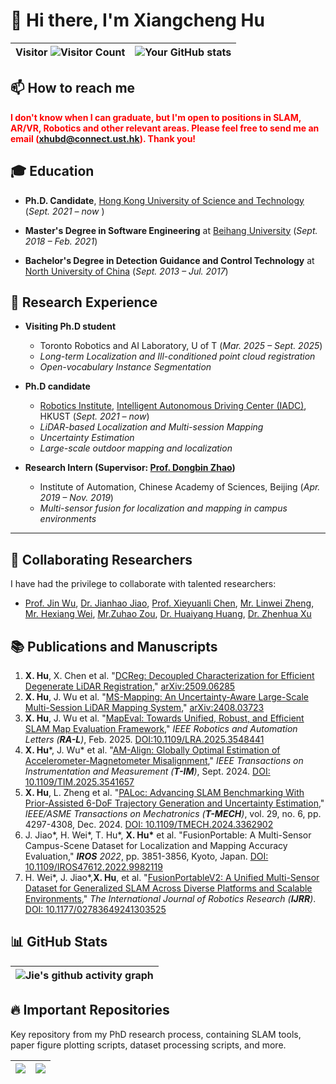 # 👋 Hi there, I'm Xiangcheng Hu


| Visitor ![Visitor Count](https://profile-counter.glitch.me/JokerJohn/count.svg) | ![Your GitHub stats](https://github-readme-stats.vercel.app/api?username=JokerJohn&show_icons=true&theme=buefy) |
| ------------------------------------------------------------ | ------------------------------------------------------------ |

## 📫 How to reach me

<span style="color:red">**I don't know when I can graduate, but I'm open to positions in SLAM, AR/VR, Robotics and other relevant areas. Please feel free to send me an email (xhubd@connect.ust.hk). Thank you!**</span>

## 🎓 Education

- **Ph.D. Candidate**, [Hong Kong University of Science and Technology](https://hkust.edu.hk/)  (*Sept. 2021 – now* )
  
- **Master's Degree in Software Engineering** at [Beihang University](https://ev.buaa.edu.cn/) (*Sept. 2018 – Feb. 2021*)
	
- **Bachelor's Degree in Detection Guidance and Control Technology** at [North University of China](https://www.nuc.edu.cn/)  (*Sept. 2013 – Jul. 2017*)

## 🔬 Research Experience

- **Visiting Ph.D student** 
  - Toronto Robotics and AI Laboratory, U of T (*Mar. 2025 – Sept. 2025*)
  - *Long-term Localization and Ill-conditioned point cloud registration*
  - *Open-vocabulary Instance Segmentation*
  
- **Ph.D candidate**
  
  - [Robotics Institute](https://ri.hkust.edu.hk/), [Intelligent Autonomous Driving Center (IADC)](https://ram-lab.com/), HKUST (*Sept. 2021 – now*)
  - *LiDAR-based Localization and Multi-session Mapping*
  - *Uncertainty Estimation*
  - *Large-scale outdoor mapping and localization*
  
- **Research Intern (Supervisor: [Prof. Dongbin Zhao](https://people.ucas.ac.cn/~zhaodongbin))**
  - Institute of Automation, Chinese Academy of Sciences, Beijing (*Apr. 2019 – Nov. 2019*)
  - *Multi-sensor fusion for localization and mapping in campus environments*

---

## 🤝 Collaborating Researchers

I have had the privilege to collaborate with talented researchers:
- [Prof. Jin Wu](https://zarathustr.github.io/), [Dr. Jianhao Jiao](https://gogojjh.github.io/), [Prof. Xieyuanli Chen](https://chen-xieyuanli.github.io/),  [Mr. Linwei Zheng](https://scholar.google.com/citations?user=70iMcgoAAAAJ&hl=en), [Mr. Hexiang Wei](https://scholar.google.com/citations?user=VwOF_TkAAAAJ&hl=zh-CN), [Mr.Zuhao Zou](https://scholar.google.com/citations?user=mcDnbBYAAAAJ&hl=zh-TW), [Dr. Huaiyang Huang](https://hyhuang1995.github.io/), [Dr. Zhenhua Xu](https://tonyxuqaq.github.io/)

## :books: Publications and Manuscripts

1. **X. Hu**, X. Chen et al. "[DCReg: Decoupled Characterization for Efficient Degenerate LiDAR Registration](https://github.com/JokerJohn/DCReg),"  [arXiv:2509.06285](https://arxiv.org/abs/2509.06285)
2. **X. Hu**, J. Wu et al. "[MS-Mapping: An Uncertainty-Aware Large-Scale Multi-Session LiDAR Mapping System](https://github.com/JokerJohn/MS-Mapping),"  [arXiv:2408.03723](https://arxiv.org/abs/2408.03723)
3. **X. Hu**, J. Wu et al. "[MapEval: Towards Unified, Robust, and Efficient SLAM Map Evaluation Framework](https://github.com/JokerJohn/Cloud_Map_Evaluation)," *IEEE Robotics and Automation Letters (**RA-L**)*, Feb. 2025. [DOI:10.1109/LRA.2025.3548441](https://ieeexplore.ieee.org/document/10910156) 
4. **X. Hu***, J. Wu* et al. "[AM-Align: Globally Optimal Estimation of Accelerometer-Magnetometer Misalignment](https://github.com/JokerJohn/AM_Align)," *IEEE Transactions on Instrumentation and Measurement (**T-IM**)*, Sept. 2024. [DOI: 10.1109/TIM.2025.3541657](https://ieeexplore.ieee.org/document/10897324)
5. **X. Hu**, L. Zheng et al. "[PALoc: Advancing SLAM Benchmarking With Prior-Assisted 6-DoF Trajectory Generation and Uncertainty Estimation](https://github.com/JokerJohn/PALoc)," *IEEE/ASME Transactions on Mechatronics  (**T-MECH**)*, vol. 29, no. 6, pp. 4297-4308, Dec. 2024. [DOI: 10.1109/TMECH.2024.3362902](https://doi.org/10.1109/TMECH.2024.3362902)
6. J. Jiao\*, H. Wei\*, T. Hu\*, **X. Hu\*** et al. "FusionPortable: A Multi-Sensor Campus-Scene Dataset for Localization and Mapping Accuracy Evaluation," ***IROS** 2022*, pp. 3851-3856, Kyoto, Japan. [DOI: 10.1109/IROS47612.2022.9982119](https://doi.org/10.1109/IROS47612.2022.9982119)
7. H. Wei\*, J. Jiao\*,**X. Hu**, et al. "[FusionPortableV2: A Unified Multi-Sensor Dataset for Generalized SLAM Across Diverse Platforms and Scalable Environments](https://journals.sagepub.com/doi/full/10.1177/02783649241303525)," *The International Journal of Robotics Research (**IJRR**)*. [DOI: 10.1177/02783649241303525](https://doi.org/10.1177/02783649241303525)

## 📊 GitHub Stats

| ![Jie's github activity graph](https://github-readme-activity-graph.vercel.app/graph?username=JokerJohn&theme=react) |
| ------------------------------------------------------------ |

## 🔥 Important Repositories

Key repository from my PhD research process, containing SLAM tools, paper figure plotting scripts, dataset processing scripts, and more. 

| <a href="https://github.com/JokerJohn/SLAMTools"><img align="center" src="https://github-readme-stats.vercel.app/api/pin/?username=JokerJohn&repo=SLAMTools&theme=buefy" /></a> | <a href="https://github.com/JokerJohn/MS-Dataset"><img align="center" src="https://github-readme-stats.vercel.app/api/pin/?username=JokerJohn&repo=MS-Dataset&theme=buefy" /></a> |
| ------------------------------------------------------------ | ------------------------------------------------------------ |

